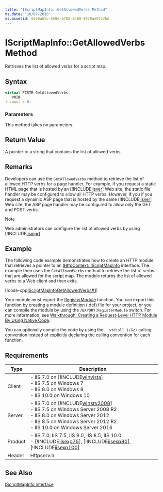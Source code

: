 ```yaml
---
title: "IScriptMapInfo::GetAllowedVerbs Method"
ms.date: "10/07/2016"
ms.assetid: d3e0a65b-859d-b782-9469-4979ae0fb7bd
---
```

# IScriptMapInfo::GetAllowedVerbs Method
Retrieves the list of allowed verbs for a script map.  
  
## Syntax  
  
```cpp  
virtual PCSTR GetAllowedVerbs(  
   VOID  
) const = 0;  
```  
  
### Parameters  
 This method takes no parameters.  
  
## Return Value  
 A pointer to a string that contains the list of allowed verbs.  
  
## Remarks  
 Developers can use the `GetAllowedVerbs` method to retrieve the list of allowed HTTP verbs for a page handler. For example, if you request a static HTML page that is hosted by an [!INCLUDE[iisver](../../wmi-provider/includes/iisver-md.md)] Web site, the static file handler may be configured to allow all HTTP verbs. However, if you if you request a dynamic ASP page that is hosted by the same [!INCLUDE[iisver](../../wmi-provider/includes/iisver-md.md)] Web site, the ASP page handler may be configured to allow only the GET and POST verbs.  
  
> [!NOTE]
>  Web administrators can configure the list of allowed verbs by using [!INCLUDE[iismgr](../../wmi-provider/includes/iismgr-md.md)].  
  
## Example  
 The following code example demonstrates how to create an HTTP module that retrieves a pointer to an [IHttpContext::IScriptMapInfo](../../web-development-reference/native-code-api-reference/iscriptmapinfo-interface.md) interface. The example then uses the `GetAllowedVerbs` method to retrieve the list of verbs that are allowed for the script map. The module returns the list of allowed verbs to a Web client and then exits.  
  
 [!code-cpp[IScriptMapInfoGetAllowedVerbs#1](../../../samples/snippets/cpp/VS_Snippets_IIS/IIS7/IScriptMapInfoGetAllowedVerbs/cpp/IScriptMapInfoGetAllowedVerbs.cpp#1)]  
  
 Your module must export the [RegisterModule](../../web-development-reference/native-code-api-reference/pfn-registermodule-function.md) function. You can export this function by creating a module definition (.def) file for your project, or you can compile the module by using the `/EXPORT:RegisterModule` switch. For more information, see [Walkthrough: Creating a Request-Level HTTP Module By Using Native Code](../../web-development-reference/native-code-development-overview/walkthrough-creating-a-request-level-http-module-by-using-native-code.md).  
  
 You can optionally compile the code by using the `__stdcall (/Gz)` calling convention instead of explicitly declaring the calling convention for each function.  
  
## Requirements  
  
|Type|Description|  
|----------|-----------------|  
|Client|-   IIS 7.0 on [!INCLUDE[winvista](../../wmi-provider/includes/winvista-md.md)]<br />-   IIS 7.5 on Windows 7<br />-   IIS 8.0 on Windows 8<br />-   IIS 10.0 on Windows 10|  
|Server|-   IIS 7.0 on [!INCLUDE[winsrv2008](../../wmi-provider/includes/winsrv2008-md.md)]<br />-   IIS 7.5 on Windows Server 2008 R2<br />-   IIS 8.0 on Windows Server 2012<br />-   IIS 8.5 on Windows Server 2012 R2<br />-   IIS 10.0 on Windows Server 2016|  
|Product|-   IIS 7.0, IIS 7.5, IIS 8.0, IIS 8.5, IIS 10.0<br />-   [!INCLUDE[iisexp75](../../web-development-reference/native-code-api-reference/includes/iisexp75-md.md)], [!INCLUDE[iisexp80](../../web-development-reference/native-code-api-reference/includes/iisexp80-md.md)], [!INCLUDE[iisexp100](../../web-development-reference/native-code-api-reference/includes/iisexp100-md.md)]|  
|Header|Httpserv.h|  
  
## See Also  
 [IScriptMapInfo Interface](../../web-development-reference/native-code-api-reference/iscriptmapinfo-interface.md)
